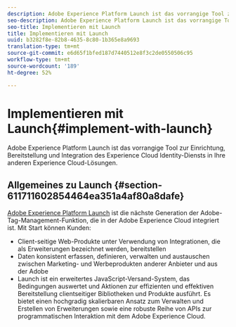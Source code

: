 ```yaml
---
description: Adobe Experience Platform Launch ist das vorrangige Tool zur Einrichtung, Bereitstellung und Integration des Experience Cloud Identity-Diensts in Ihre anderen Experience Cloud-Lösungen.
seo-description: Adobe Experience Platform Launch ist das vorrangige Tool zur Einrichtung, Bereitstellung und Integration des Experience Cloud Identity-Diensts in Ihre anderen Experience Cloud-Lösungen.
seo-title: Implementieren mit Launch
title: Implementieren mit Launch
uuid: b3282f8e-82b8-4635-8c80-1b365e8a9693
translation-type: tm+mt
source-git-commit: e6d65f1bfed187d7440512e8f3c2de0550506c95
workflow-type: tm+mt
source-wordcount: '189'
ht-degree: 52%

---
```



# Implementieren mit Launch{#implement-with-launch}

Adobe Experience Platform Launch ist das vorrangige Tool zur Einrichtung, Bereitstellung und Integration des Experience Cloud Identity-Diensts in Ihre anderen Experience Cloud-Lösungen.

## Allgemeines zu Launch {#section-611711602854464ea351a4af80a8dafe}

[Adobe Experience Platform Launch](https://docs.adobe.com/content/help/de-DE/launch/using/overview.html) ist die nächste Generation der Adobe-Tag-Management-Funktion, die in der Adobe Experience Cloud integriert ist. Mit Start können Kunden:

* Client-seitige Web-Produkte unter Verwendung von Integrationen, die als Erweiterungen bezeichnet werden, bereitstellen
* Daten konsistent erfassen, definieren, verwalten und austauschen zwischen Marketing- und Werbeprodukten anderer Anbieter und aus der Adobe
* Launch ist ein erweitertes JavaScript-Versand-System, das Bedingungen auswertet und Aktionen zur effizienten und effektiven Bereitstellung clientseitiger Bibliotheken und Produkte ausführt. Es bietet einen hochgradig skalierbaren Ansatz zum Verwalten und Erstellen von Erweiterungen sowie eine robuste Reihe von APIs zur programmatischen Interaktion mit dem Adobe Experience Cloud.

